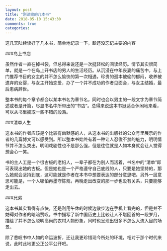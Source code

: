```yaml
---
layout: post
title: "刚读完的几本书"
date: 2018-05-10 15:43:30
comments: true
categories: 
---
```

这几天陆续读好了几本书，简单地记录一下，趁还没忘记主要的内容

###岛上书店

虽然作者一直在掉书袋，但总得来说还是一次挺轻松的阅读经历。情节其实很简单，就是一个在岛上开书店的男人的生活经历。从沉浸在中年丧妻的痛苦中，与上门推荐书目的女主的并不怎么愉快的第一次相遇，珍贵的孤本被偷的郁闷，收养被遗弃的女婴，与女主开始恋爱，办了一个并不成功的作者见面会，与女主结婚，最后患病辞世。

整本书的每个章节都会以某本书名为章节名，同时也会以男主的一段文字为章节简述或者是开篇，尽显书名中所带出的“书店”。总得来说这本书挺适合休闲地来看，可以从书里摘取一些不错的段落。

###清单人生

这本书的作者应该是个比较有幽默感的人，从这本书的出版社的公众号里展示的作者的几篇博文可以感受到。所以整本书始终有着一种让人忍俊不禁的魅力，明明情节并不怎么突出，明明戏剧性也不是那么强，但是往往就是人物本身就会让人觉得想会心一笑。

书的主人工是一个很古板的老妇人，一辈子都在为别人而活着，书名中的“清单”即可表现出她的古板。但是她也是一个严格遵守自己底线的人，只要是她坚持的，那么她就会坚持到底，这可能就是作者在本书中想要表达的部分意思吧。另外一层意思可能是，一个人哪怕再墨守陈规，再晚走出改变的那一步也没有关系，只要能够走出去。

###兄弟

这本书其实看得有点快，还是利用午休的时候边散步边在手机上看完的，但是并不妨碍对作者的暗暗赞叹。书中描写了新中国历史上比较让人不堪回首的一段岁月，描绘了并不怎么聪明高尚的农村人物形象，同时也呈现出很多不怎么入流入目的场景。

除了悲叹书中人物的命运波折，还让我更珍惜现今所处的环境，相对于那个时代来说，此时此地更公正公平公开吧。

